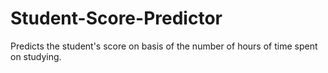 # Student-Score-Predictor
Predicts the student's score on basis of the number of hours of time spent on studying.
